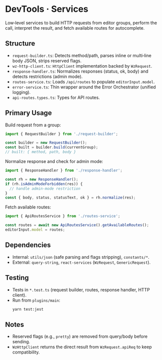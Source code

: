 # DevTools · Services

Low‑level services to build HTTP requests from editor groups, perform the call, interpret the result, and fetch available routes for autocomplete.

## Structure

- `request-builder.ts`: Detects method/path, parses inline or multi‑line body JSON, strips reserved flags.
- `wz-http-client.ts`: `HttpClient` implementation backed by `WzRequest`.
- `response-handler.ts`: Normalizes responses (status, ok, body) and detects restrictions (admin mode).
- `routes-service.ts`: Loads `/api/routes` to populate `editorInput.model`.
- `error-service.ts`: Thin wrapper around the Error Orchestrator (unified logging).
- `api-routes.types.ts`: Types for API routes.

## Primary Usage

Build request from a group:

```ts
import { RequestBuilder } from './request-builder';

const builder = new RequestBuilder();
const built = builder.build(currentGroup);
// built: { method, path, body }
```

Normalize response and check for admin mode:

```ts
import { ResponseHandler } from './response-handler';

const rh = new ResponseHandler();
if (rh.isAdminModeForbidden(res)) {
  // handle admin‑mode restriction
}
const { body, status, statusText, ok } = rh.normalize(res);
```

Fetch available routes:

```ts
import { ApiRoutesService } from './routes-service';

const routes = await new ApiRoutesService().getAvailableRoutes();
editorInput.model = routes;
```

## Dependencies

- Internal: `utils/json` (safe parsing and flags stripping), `constants/*`.
- External: `query-string`, `react-services` (`WzRequest`, `GenericRequest`).

## Testing

- Tests in `*.test.ts` (request builder, routes, response handler, HTTP client).
- Run from `plugins/main`:
  ```bash
  yarn test:jest
  ```

## Notes

- Reserved flags (e.g., `pretty`) are removed from query/body before sending.
- `WzHttpClient` returns the direct result from `WzRequest.apiReq` to keep compatibility.

